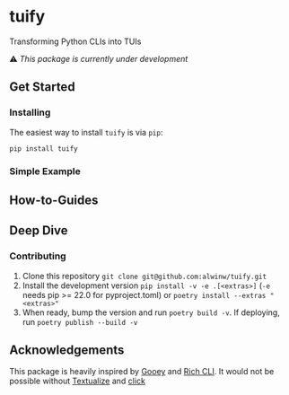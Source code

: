 # tuify

Transforming Python CLIs into TUIs

:warning: _This package is currently under development_

## Get Started

### Installing

The easiest way to install `tuify` is via `pip`:

```console
pip install tuify
```

<!-- TODO: Add optional install for click and other CLIs -->

### Simple Example

## How-to-Guides

## Deep Dive

### Contributing

1. Clone this repository `git clone git@github.com:alwinw/tuify.git`
2. Install the development version `pip install -v -e .[<extras>]` (`-e` needs pip >= 22.0 for pyproject.toml) or `poetry install --extras "<extras>"`
3. When ready, bump the version and run `poetry build -v`. If deploying, run `poetry publish --build -v`

## Acknowledgements

This package is heavily inspired by [Gooey](https://github.com/chriskiehl/Gooey) and [Rich CLI](https://github.com/Textualize/rich-cli). It would not be possible without [Textualize](https://github.com/Textualize) and [click](https://github.com/pallets/click)
